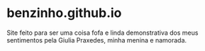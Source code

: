 # benzinho.github.io
Site feito para ser uma coisa fofa e linda demonstrativa dos meus sentimentos pela Giulia Praxedes, minha menina e namorada. 
